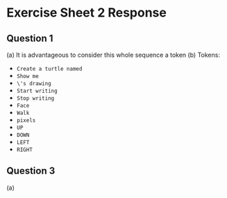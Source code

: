 # Exercise Sheet 2 Response
## Question 1
(a) It is advantageous to consider this whole sequence a token 
(b) Tokens:
- `Create a turtle named`
- `Show me`
- `\'s drawing`
- `Start writing`
- `Stop writing`
- `Face`
- `Walk`
- `pixels`
- `UP`
- `DOWN`
- `LEFT`
- `RIGHT`
## Question 3
(a) 